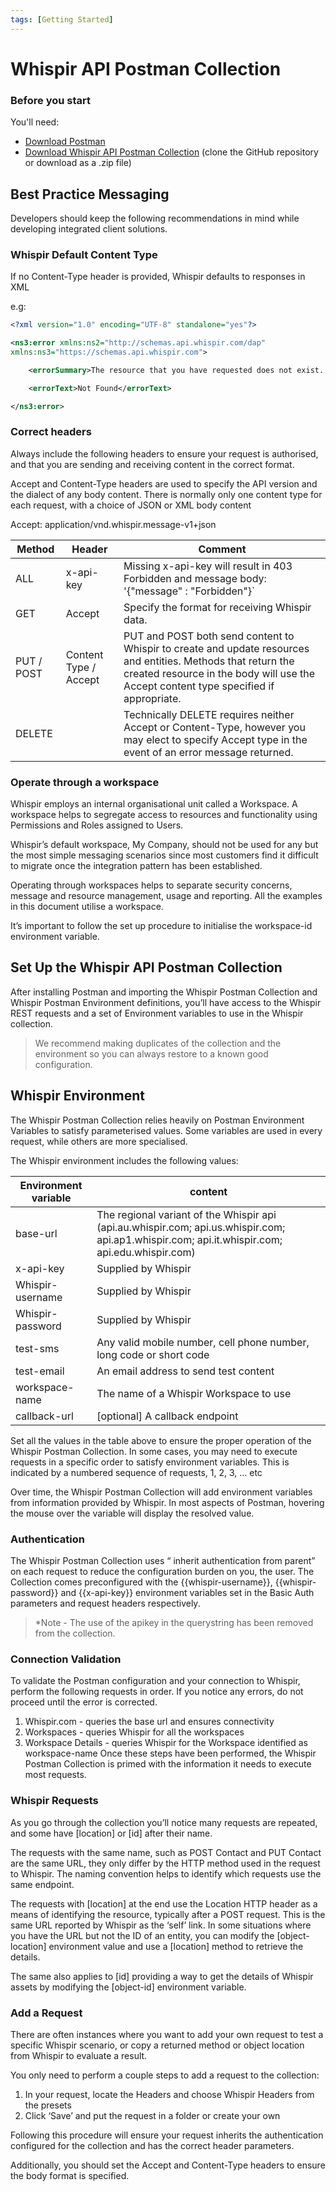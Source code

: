 ```yaml
---
tags: [Getting Started]
---
```


# Whispir API Postman Collection

### Before you start

You'll need:

- [Download Postman](https://www.postman.com/)
- [Download Whispir API Postman Collection](https://github.com/whispir/Whispir-API-Postman-Collection) (clone the GitHub repository or download as a .zip file)

## Best Practice Messaging
Developers should keep the following recommendations in mind while developing integrated client solutions.

### Whispir Default Content Type

If no Content-Type header is provided, Whispir defaults to responses in XML

e.g:

```XML
<?xml version="1.0" encoding="UTF-8" standalone="yes"?>

<ns3:error xmlns:ns2="http://schemas.api.whispir.com/dap"
xmlns:ns3="https://schemas.api.whispir.com">

    <errorSummary>The resource that you have requested does not exist. Please check the identifier and try again </errorSummary>

    <errorText>Not Found</errorText>

</ns3:error>
```

### Correct headers

Always include the following headers to ensure your request is authorised, and that you are sending and receiving content in the correct format.

Accept and Content-Type headers are used to specify the API version and the dialect of any body content. There is normally only one content type for each request, with a choice of JSON or XML body content

Accept: application/vnd.whispir.message-v1+json


Method | Header | Comment
---------|----------|---------
 ALL | x-api-key | Missing x-api-key will result in 403 Forbidden and message body: '{"message" : "Forbidden"}`
 GET | Accept | Specify the format for receiving Whispir data.
 PUT / POST | Content Type / Accept | PUT and POST both send content to Whispir to create and update resources and entities. Methods that return the created resource in the body will use the Accept content type specified if appropriate.
 DELETE|  | Technically DELETE requires neither Accept or Content-Type, however you may elect to specify Accept type in the event of an error message returned.

### Operate through a workspace

Whispir employs an internal organisational unit called a Workspace. A workspace helps to segregate access to resources and functionality using Permissions and Roles assigned to Users.

Whispir’s default workspace, My Company, should not be used for any but the most simple messaging scenarios since most customers find it difficult to migrate once the integration pattern has been established.

Operating through workspaces helps to separate security concerns, message and resource management, usage and reporting. All the examples in this document utilise a workspace.

It’s important to follow the set up procedure to initialise the workspace-id environment variable.

## Set Up the Whispir API Postman Collection
After installing Postman and importing the Whispir Postman Collection and Whispir Postman Environment definitions, you’ll have access to the Whispir REST requests and a set of Environment variables to use in the Whispir collection.

> We recommend making duplicates of the collection and the environment so you can always restore to a known good configuration.

## Whispir Environment

The Whispir Postman Collection relies heavily on Postman Environment Variables to satisfy parameterised values. Some variables are used in every request, while others are more specialised.

The Whispir environment includes the following values:


Environment variable | content | 
---------|----------
 base-url	 | The regional variant of the Whispir api (api.au.whispir.com; api.us.whispir.com; api.ap1.whispir.com; api.it.whispir.com; api.edu.whispir.com) 
 x-api-key	 | Supplied by Whispir 
 Whispir-username	 | Supplied by Whispir 
 Whispir-password	| Supplied by Whispir 
 test-sms	| Any valid mobile number, cell phone number, long code or short code 
 test-email	| An email address to send test content 
 workspace-name	| The name of a Whispir Workspace to use 
 callback-url	| [optional] A callback endpoint

Set all the values in the table above to ensure the proper operation of the Whispir Postman Collection. In some cases, you may need to execute requests in a specific order to satisfy environment variables. This is indicated by a numbered sequence of requests, 1, 2, 3, … etc

Over time, the Whispir Postman Collection will add environment variables from information provided by Whispir. In most aspects of Postman, hovering the mouse over the variable will display the resolved value. 
### Authentication

The Whispir Postman Collection uses “ inherit authentication from parent” on each request to reduce the configuration burden on you, the user. The Collection comes preconfigured with the {{whispir-username}}, {{whispir-password}} and {{x-api-key}} environment variables set in the Basic Auth parameters and request headers respectively.

> *Note - The use of the apikey in the querystring has been removed from the collection.
### Connection Validation

To validate the Postman configuration and your connection to Whispir, perform the following requests in order. If you notice any errors, do not proceed until the error is corrected.

1. Whispir.com - queries the base url and ensures connectivity
2. Workspaces - queries Whispir for all the workspaces
3. Workspace Details - queries Whispir for the Workspace identified as workspace-name
Once these steps have been performed, the Whispir Postman Collection is primed with the information it needs to execute most requests.

### Whispir Requests

As you go through the collection you’ll notice many requests are repeated, and some have [location] or [id] after their name.


The requests with the same name, such as POST Contact and PUT Contact are the same URL, they only differ by the HTTP method used in the request to Whispir. The naming convention helps to identify which requests use the same endpoint.

The requests with [location] at the end use the Location HTTP header as a means of identifying the resource, typically after a POST request. This is the same URL reported by Whispir as the ‘self’ link. In some situations where you have the URL but not the ID of an entity, you can modify the [object-location] environment value and use a [location] method to retrieve the details.

The same also applies to [id] providing a way to get the details of Whispir assets by modifying the [object-id] environment variable.

### Add a Request
There are often instances where you want to add your own request to test a specific Whispir scenario, or copy a returned method or object location from Whispir to evaluate a result.

You only need to perform a couple steps to add a request to the collection:

1. In your request, locate the Headers and choose Whispir Headers from the presets
2. Click ‘Save’ and put the request in a folder or create your own

Following this procedure will ensure your request inherits the authentication configured for the collection and has the correct header parameters.

Additionally, you should set the Accept and Content-Type headers to ensure the body format is specified.